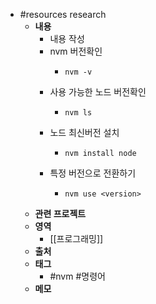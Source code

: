 - #resources research
	- **내용**
		- 내용 작성
		- nvm 버전확인
			- ```shell
			  nvm -v
			  ```
		- 사용 가능한 노드 버전확인
			- ```shell
			  nvm ls
			  ```
		- 노드 최신버전 설치
			- ```shell
			  nvm install node
			  ```
		- 특정 버전으로 전환하기
			- ```shell
			  nvm use <version>
			  ```
	- **관련 프로젝트**
	- **영역**
		- [[프로그래밍]]
	- **출처**
	- **태그**
		- #nvm #명령어
	- **메모**
